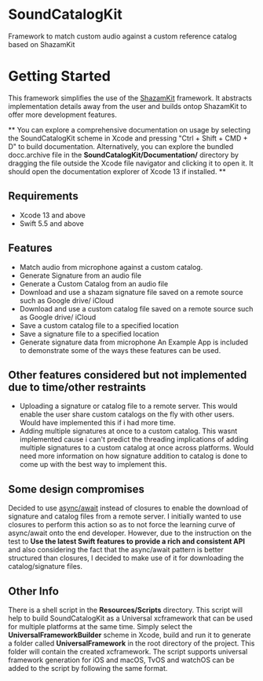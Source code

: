 # SoundCatalogKit
Framework to match custom audio against a custom reference catalog based on ShazamKit

# Getting Started
This framework simplifies the use of the [ShazamKit](https://developer.apple.com/documentation/shazamkit) framework. It abstracts implementation details away from the user and builds ontop ShazamKit 
to offer more development features.

** You can explore a comprehensive documentation on usage by selecting the SoundCatalogKit scheme in Xcode and pressing "Ctrl + Shift + CMD + D" to build documentation. Alternatively,
you can explore the bundled docc.archive file in the __SoundCatalogKit/Documentation/__ directory by dragging the file outside the Xcode file navigator and clicking it to open it. It should open the documentation explorer of Xcode 13 if installed. **

## Requirements
- Xcode 13 and above
- Swift 5.5 and above

## Features

- Match audio from microphone against a custom catalog.
- Generate Signature from an audio file
- Generate a Custom Catalog from an audio file
- Download and use a shazam signature file saved on a remote source such as Google drive/ iCloud
- Download and use a custom catalog file saved on a remote source such as Google drive/ iCloud
- Save a custom catalog file to a specified location
- Save a signature file to a specified location
- Generate signature data from microphone
An Example App is included to demonstrate some of the ways these features can be used.

## Other features considered but not implemented due to time/other restraints
- Uploading a signature or catalog file to a remote server. This would enable the user share custom catalogs on the fly with other users. Would have implemented this
if i had more time.
- Adding multiple signatures at once to a custom catalog. This wasnt implemented cause i can't predict the threading implications of adding multiple signatures
to a custom catalog at once across platforms. Would need more information on how signature addition to catalog is done to come up with the best way to implement this.

## Some design compromises
Decided to use [async/await](https://docs.swift.org/swift-book/LanguageGuide/Concurrency.html) instead of closures to enable the download of signature and catalog files from a remote server. I initially wanted to use closures 
to perform this action so as to not force the learning curve of async/await onto the end developer. However, due to the instruction on the test to 
**Use the latest Swift features to provide a rich and consistent API** and also considering the fact that the async/await pattern is better structured than closures, I decided to make use of it for downloading the catalog/signature files.

## Other Info
There is a shell script in the **Resources/Scripts** directory. This script will help to build SoundCatalogKit as a Universal xcframework that can be used for multiple platforms at the same time. Simply select the **UniversalFrameworkBuilder** scheme in Xcode, build and run it to generate a folder called **UniversalFramework** in the root directory of the project. This folder will contain the created xcframework. The script supports universal framework generation for iOS and macOS, TvOS and watchOS can be added to the script by following the same format.
